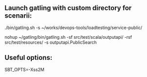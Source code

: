 Launch gatling with custom directory for scenarii:
--------------------------------------------------

./bin/gatling.sh  -s ~/works/devops-tools/loadtesting/service-public/

nohup ~/gatling/bin/gatling.sh -sf src/test/scala/outputapi/  -rsf src/test/resources/ -s outputapi.PublicSearch

Useful options:
---------------

SBT_OPTS=-Xss2M
